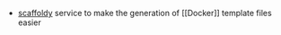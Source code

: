 - [scaffoldy](https://scaffoldy.io/) service to make the generation of [[Docker]] template files easier